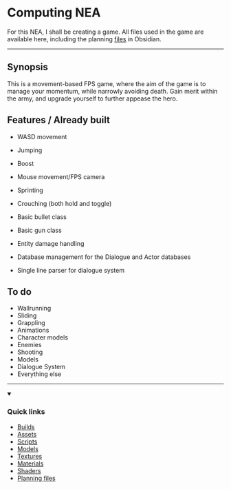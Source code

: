 # Computing NEA

For this NEA, I shall be creating a game. All files used in the game are available here, including the planning [files](<NEA/>) in Obsidian.

---
## Synopsis

This is a movement-based FPS game, where the aim of the game is to manage your momentum, while narrowly avoiding death. Gain merit within the army, and upgrade yourself to further appease the hero.

## **Features / Already built**

- WASD movement
- Jumping
- Boost
- Mouse movement/FPS camera
- Sprinting
- Crouching (both hold and toggle)
  
- Basic bullet class
- Basic gun class
- Entity damage handling
  
- Database management for the Dialogue and Actor databases
- Single line parser for dialogue system

## **To do**

- Wallrunning
- Sliding
- Grappling
- Animations
- Character models
- Enemies
- Shooting
- Models
- Dialogue System
- Everything else

---

<details open>
<summary><h3>Quick links</h3></summary>

- [Builds](<Builds/>)
- [Assets](<Assets/>)
- [Scripts](<Assets/Scripts/>)
- [Models](<Assets/Models/>)
- [Textures](<Assets/Textures/>)
- [Materials](<Assets/Materials/>)
- [Shaders](<Assets/Shaders/>)
- [Planning files](<NEA/>)

</details>